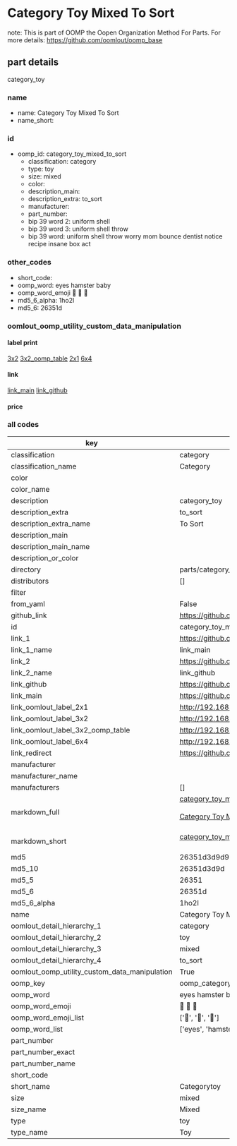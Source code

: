 # Category Toy Mixed To Sort  

note: This is part of OOMP the Oopen Organization Method For Parts. For more details: https://github.com/oomlout/oomp_base

##  part details
  



category_toy



### name
* name: Category Toy Mixed To Sort
* name_short: 
### id
* oomp_id: category_toy_mixed_to_sort
  * classification: category
  * type: toy
  * size: mixed
  * color: 
  * description_main: 
  * description_extra: to_sort
  * manufacturer: 
  * part_number: 
  * bip 39 word 2: uniform shell
  * bip 39 word 3: uniform shell throw
  * bip 39 word: uniform shell throw worry mom bounce dentist notice recipe insane box act

### other_codes
* short_code: 
* oomp_word: eyes hamster baby
* oomp_word_emoji :eyes: :hamster: :baby:
* md5_6_alpha: 1ho2l
* md5_6: 26351d






### oomlout_oomp_utility_custom_data_manipulation
#### label print
[3x2](http://192.168.1.245:1112/?label=oomp%201ho2l)
[3x2_oomp_table](http://192.168.1.108:1112/?label=oomp%201ho2l)
[2x1](http://192.168.1.242:1112/?label=oomp%201ho2l)
[6x4](http://192.168.1.55:1112/?label=oomp%201ho2l)    

#### link

[link_main](https://github.com/oomlout/oomlout_oomp_version_1_messy/tree/main/parts/category_toy_mixed_to_sort) [link_github](https://github.com/oomlout/oomlout_oomp_version_1_messy/tree/main/parts/category_toy_mixed_to_sort)                             

#### price







### all codes 
| key | value |  
| --- | --- |  
| classification | category |  
| classification_name | Category |  
| color |  |  
| color_name |  |  
| description | category_toy |  
| description_extra | to_sort |  
| description_extra_name | To Sort |  
| description_main |  |  
| description_main_name |  |  
| description_or_color |   |  
| directory | parts/category_toy_mixed_to_sort |  
| distributors | [] |  
| filter |  |  
| from_yaml | False |  
| github_link | https://github.com/oomlout/oomlout_oomp_part_src/tree/main/parts/category_toy_mixed_to_sort |  
| id | category_toy_mixed_to_sort |  
| link_1 | https://github.com/oomlout/oomlout_oomp_version_1_messy/tree/main/parts/category_toy_mixed_to_sort |  
| link_1_name | link_main |  
| link_2 | https://github.com/oomlout/oomlout_oomp_version_1_messy/tree/main/parts/category_toy_mixed_to_sort |  
| link_2_name | link_github |  
| link_github | https://github.com/oomlout/oomlout_oomp_version_1_messy/tree/main/parts/category_toy_mixed_to_sort |  
| link_main | https://github.com/oomlout/oomlout_oomp_version_1_messy/tree/main/parts/category_toy_mixed_to_sort |  
| link_oomlout_label_2x1 | http://192.168.1.242:1112/?label=oomp%201ho2l |  
| link_oomlout_label_3x2 | http://192.168.1.245:1112/?label=oomp%201ho2l |  
| link_oomlout_label_3x2_oomp_table | http://192.168.1.108:1112/?label=oomp%201ho2l |  
| link_oomlout_label_6x4 | http://192.168.1.55:1112/?label=oomp%201ho2l |  
| link_redirect | https://github.com/oomlout/oomlout_oomp_version_1_messy/tree/main/parts/category_toy_mixed_to_sort |  
| manufacturer |  |  
| manufacturer_name |  |  
| manufacturers | [] |  
| markdown_full | [category_toy_mixed_to_sort](none)<br>[](none)<br>[Category Toy Mixed To Sort](none)<br><br> |  
| markdown_short | [category_toy_mixed_to_sort](none)<br><br> |  
| md5 | 26351d3d9d96e75069c76fddc2b15f6b |  
| md5_10 | 26351d3d9d |  
| md5_5 | 26351 |  
| md5_6 | 26351d |  
| md5_6_alpha | 1ho2l |  
| name | Category Toy Mixed To Sort |  
| oomlout_detail_hierarchy_1 | category |  
| oomlout_detail_hierarchy_2 | toy |  
| oomlout_detail_hierarchy_3 | mixed |  
| oomlout_detail_hierarchy_4 | to_sort |  
| oomlout_oomp_utility_custom_data_manipulation | True |  
| oomp_key | oomp_category_toy_mixed_to_sort |  
| oomp_word | eyes hamster baby |  
| oomp_word_emoji | :eyes: :hamster: :baby: |  
| oomp_word_emoji_list | [':eyes:', ':hamster:', ':baby:'] |  
| oomp_word_list | ['eyes', 'hamster', 'baby'] |  
| part_number |  |  
| part_number_exact |  |  
| part_number_name |  |  
| short_code |  |  
| short_name | Categorytoy |  
| size | mixed |  
| size_name | Mixed |  
| type | toy |  
| type_name | Toy |  
